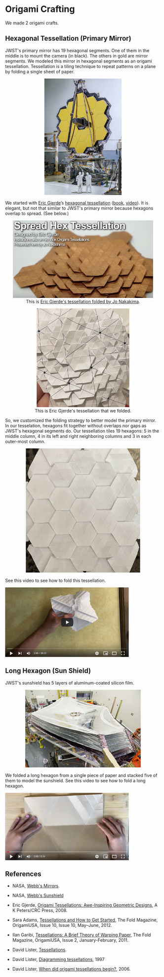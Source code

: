 # Origami Crafting

We made 2 origami crafts.

## Hexagonal Tessellation (Primary Mirror)

JWST's primary mirror has 19 hexagonal segments. One of them in the middle is to mount the camera (in black). The others in gold are mirror segments. We modeled this mirror in hexagonal segments as an origami tessellation. Tessellation is a tiling technique to repeat patterns on a plane by folding a single sheet of paper.

<p align="center">
  <img src="../images/primary-mirror.jpg" height="375" />
</p>

We started with [Eric Gjerde](https://www.ericgjerde.com/)’s [hexagonal tessellation](https://www.ericgjerde.com/portfolio/spread-hexagons/) ([book](https://www.amazon.com/Origami-Tessellations-Awe-Inspiring-Geometric-2008-12-03/dp/B01F81MLZW/), [video](https://www.youtube.com/watch?v=3BTu2Hih39A)). It is elegant, but not that similar to JWST's primary mirror because hexagons overlap to spread. (See below.)

<p align="center">
<img src="../images/spread-hex.jpg" height="250" />
<br>
This is <a href="https://www.youtube.com/watch?v=3BTu2Hih39A">Eric Gjerde's tessellation folded by Jo Nakakima</a>.
</p>
<p align="center">
<img src="../images/eric-hex-tessellation.jpg" width="300" />
<br>
This is Eric Gjerde's tessellation that we folded.
</p>

So, we customized the folding strategy to better model the primary mirror. In our tesselation, hexagons fit together without overlaps nor gaps as JWST's hexagonal segments do. Our tessellation tiles 19 hexagons: 5 in the middle column, 4 in its left and right neighboring columns and 3 in each outer-most column.

<p align="center">
<img src="../images/hex-tessellation.jpg" height="400" />
</p>

See this video to see how to fold this tessellation.

[<img src="../images/tessellation.jpg" width="400" />](https://youtu.be/rcuQiwpuUoE)


## Long Hexagon (Sun Shield)

JWST's sunshield has 5 layers of aluminum-coated silicon film.

<p align="center">
<img src="../images/sunshield.jpg" height="250" />
</p>

We folded a long hexagon from a single piece of paper and stacked five of them to model the sunshield. See this video to see how to fold a long hexagon.

[<img src="../images/hex-fold.jpg" width="400" />](https://youtu.be/871z3e-o738)

## References

- NASA, [Webb's Mirrors](https://www.jwst.nasa.gov/content/observatory/ote/mirrors/index.html).

- NASA, [Webb's Sunshield](https://www.jwst.nasa.gov/content/observatory/sunshield.html)

- Eric Gjerde, [Origami Tessellations: Awe-Inspiring Geometric Designs](https://www.amazon.com/Origami-Tessellations-Awe-Inspiring-Geometric-2008-12-03/dp/B01F81MLZW/), A K Peters/CRC Press, 2008.

- Sara Adams, [Tessellations and How to Get Started](https://origamiusa.org/thefold/article/tessellations-and-how-get-started), The Fold Magazine, OrigamiUSA, Issue 10, Issue 10, May–June, 2012.

- Ilan Garibi, [Tessellations: A Brief Theory of Warping Paper](https://origamiusa.org/thefold/article/tessellations-brief-theory-warping-paper), The Fold Magazine, OrigamiUSA, Issue 2, January-February, 2011.

- David Lister, [Tessellations](https://britishorigami.info/lister/tessel.php).

- David Lister, [Diagramming tessellations](https://britishorigami.info/lister/diagtess.php), 1997

- David Lister, [When did origami tessellations begin?](https://britishorigami.info/lister/tessel_begin.php), 2006.
